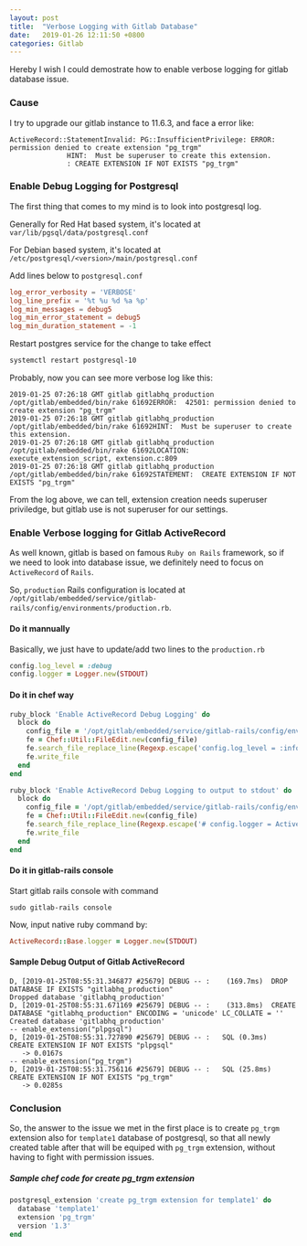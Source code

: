 ```yaml
---
layout: post
title:  "Verbose Logging with Gitlab Database"
date:   2019-01-26 12:11:50 +0800
categories: Gitlab
---
```


Hereby I wish I could demostrate how to enable verbose logging for gitlab database issue.

### Cause

I try to upgrade our gitlab instance to 11.6.3, and face a error like: 

```console
ActiveRecord::StatementInvalid: PG::InsufficientPrivilege: ERROR:  permission denied to create extension "pg_trgm"
              HINT:  Must be superuser to create this extension.
              : CREATE EXTENSION IF NOT EXISTS "pg_trgm"

```

### Enable Debug Logging for Postgresql

The first thing that comes to my mind is to look into postgresql log. 

Generally for Red Hat based system, it's located at `var/lib/pgsql/data/postgresql.conf`

For Debian based system, it's located at `/etc/postgresql/<version>/main/postgresql.conf`

Add lines below to `postgresql.conf`
```conf
log_error_verbosity = 'VERBOSE'
log_line_prefix = '%t %u %d %a %p'
log_min_messages = debug5
log_min_error_statement = debug5
log_min_duration_statement = -1                                     
```

Restart postgres service for the change to take effect
```bash
systemctl restart postgresql-10
```

Probably, now you can see more verbose log like this:
```console
2019-01-25 07:26:18 GMT gitlab gitlabhq_production /opt/gitlab/embedded/bin/rake 61692ERROR:  42501: permission denied to create extension "pg_trgm"
2019-01-25 07:26:18 GMT gitlab gitlabhq_production /opt/gitlab/embedded/bin/rake 61692HINT:  Must be superuser to create this extension.
2019-01-25 07:26:18 GMT gitlab gitlabhq_production /opt/gitlab/embedded/bin/rake 61692LOCATION:  execute_extension_script, extension.c:809
2019-01-25 07:26:18 GMT gitlab gitlabhq_production /opt/gitlab/embedded/bin/rake 61692STATEMENT:  CREATE EXTENSION IF NOT EXISTS "pg_trgm"
```

From the log above, we can tell, extension creation needs superuser priviledge, but gitlab use is not superuser for our settings.

### Enable Verbose logging for Gitlab ActiveRecord

As well known, gitlab is based on famous `Ruby on Rails` framework, so if we need to look into database issue, we definitely need to focus on `ActiveRecord` of `Rails`.

So, `production` Rails configuration is located at `/opt/gitlab/embedded/service/gitlab-rails/config/environments/production.rb`.

#### Do it mannually

Basically, we just have to update/add two lines to the `production.rb`

```ruby
config.log_level = :debug
config.logger = Logger.new(STDOUT)
```


#### Do it in chef way

```ruby
ruby_block 'Enable ActiveRecord Debug Logging' do
  block do
    config_file = '/opt/gitlab/embedded/service/gitlab-rails/config/environments/production.rb'
    fe = Chef::Util::FileEdit.new(config_file)
    fe.search_file_replace_line(Regexp.escape('config.log_level = :info'), 'config.log_level = :debug')
    fe.write_file
  end
end

ruby_block 'Enable ActiveRecord Debug Logging to output to stdout' do
  block do
    config_file = '/opt/gitlab/embedded/service/gitlab-rails/config/environments/production.rb'
    fe = Chef::Util::FileEdit.new(config_file)
    fe.search_file_replace_line(Regexp.escape('# config.logger = ActiveSupport::TaggedLogging.new(SyslogLogger.new)'),'config.logger = Logger.new(STDOUT)')
    fe.write_file
  end
end
```

#### Do it in gitlab-rails console

Start gitlab rails console with command
```shell
sudo gitlab-rails console
```

Now, input native ruby command by:
```ruby
ActiveRecord::Base.logger = Logger.new(STDOUT)
```

#### Sample Debug Output of Gitlab ActiveRecord

```console
D, [2019-01-25T08:55:31.346877 #25679] DEBUG -- :    (169.7ms)  DROP DATABASE IF EXISTS "gitlabhq_production"
Dropped database 'gitlabhq_production'
D, [2019-01-25T08:55:31.671169 #25679] DEBUG -- :    (313.8ms)  CREATE DATABASE "gitlabhq_production" ENCODING = 'unicode' LC_COLLATE = ''
Created database 'gitlabhq_production'
-- enable_extension("plpgsql")
D, [2019-01-25T08:55:31.727890 #25679] DEBUG -- :   SQL (0.3ms)  CREATE EXTENSION IF NOT EXISTS "plpgsql"
   -> 0.0167s
-- enable_extension("pg_trgm")
D, [2019-01-25T08:55:31.756116 #25679] DEBUG -- :   SQL (25.8ms)  CREATE EXTENSION IF NOT EXISTS "pg_trgm"
   -> 0.0285s
```

### Conclusion

So, the answer to the issue we met in the first place is to create `pg_trgm` extension also for `template1` database of postgresql, so that all newly created table after that will be equiped with `pg_trgm` extension, without having to fight with permission issues. 


##### Sample chef code for create pg_trgm extension
```ruby
postgresql_extension 'create pg_trgm extension for template1' do
  database 'template1'
  extension 'pg_trgm'
  version '1.3'
end
```